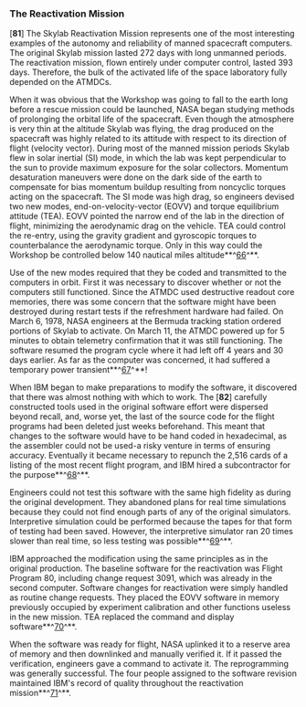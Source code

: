 ### The Reactivation Mission

\[**81**\] The Skylab Reactivation Mission represents one of the most
interesting examples of the autonomy and reliability of manned
spacecraft computers. The original Skylab mission lasted 272 days with
long unmanned periods. The reactivation mission, flown entirely under
computer control, lasted 393 days. Therefore, the bulk of the activated
life of the space laboratory fully depended on the ATMDCs.

When it was obvious that the Workshop was going to fall to the earth
long before a rescue mission could be launched, NASA began studying
methods of prolonging the orbital life of the spacecraft. Even though
the atmosphere is very thin at the altitude Skylab was flying, the drag
produced on the spacecraft was highly related to its attitude with
respect to its direction of flight (velocity vector). During most of the
manned mission periods Skylab flew in solar inertial (SI) mode, in which
the lab was kept perpendicular to the sun to provide maximum exposure
for the solar collectors. Momentum desaturation maneuvers were done on
the dark side of the earth to compensate for bias momentum buildup
resulting from noncyclic torques acting on the spacecraft. The SI mode
was high drag, so engineers devised two new modes,
end-on-velocity-vector (EOVV) and torque equilibrium attitude (TEA).
EOVV pointed the narrow end of the lab in the direction of flight,
minimizing the aerodynamic drag on the vehicle. TEA could control the
re-entry, using the gravity gradient and gyroscopic torques to
counterbalance the aerodynamic torque. Only in this way could the
Workshop be controlled below 140 nautical miles
altitude**^[66](Source3.html)^**.

Use of the new modes required that they be coded and transmitted to the
computers in orbit. First it was necessary to discover whether or not
the computers still functioned. Since the ATMDC used destructive readout
core memories, there was some concern that the software might have been
destroyed during restart tests if the refreshment hardware had failed.
On March 6, 1978, NASA engineers at the Bermuda tracking station ordered
portions of Skylab to activate. On March 11, the ATMDC powered up for 5
minutes to obtain telemetry confirmation that it was still functioning.
The software resumed the program cycle where it had left off 4 years and
30 days earlier. As far as the computer was concerned, it had suffered a
temporary power transient**^[67](Source3.html)^**!

When IBM began to make preparations to modify the software, it
discovered that there was almost nothing with which to work. The
\[**82**\] carefully constructed tools used in the original software
effort were dispersed beyond recall, and, worse yet, the last of the
source code for the flight programs had been deleted just weeks
beforehand. This meant that changes to the software would have to be
hand coded in hexadecimal, as the assembler could not be used-a risky
venture in terms of ensuring accuracy. Eventually it became necessary to
repunch the 2,516 cards of a listing of the most recent flight program,
and IBM hired a subcontractor for the purpose**^[68](Source3.html)^**.

Engineers could not test this software with the same high fidelity as
during the original development. They abandoned plans for real time
simulations because they could not find enough parts of any of the
original simulators. Interpretive simulation could be performed because
the tapes for that form of testing had been saved. However, the
interpretive simulator ran 20 times slower than real time, so less
testing was possible**^[69](Source3.html)^**.

IBM approached the modification using the same principles as in the
original production. The baseline software for the reactivation was
Flight Program 80, including change request 3091, which was already in
the second computer. Software changes for reactivation were simply
handled as routine change requests. They placed the EOVV software in
memory previously occupied by experiment calibration and other functions
useless in the new mission. TEA replaced the command and display
software**^[70](Source3.html)^**.

When the software was ready for flight, NASA uplinked it to a reserve
area of memory and then downlinked and manually verified it. If it
passed the verification, engineers gave a command to activate it. The
reprogramming was generally successful. The four people assigned to the
software revision maintained IBM's record of quality throughout the
reactivation mission**^[71](Source3.html)^**.
